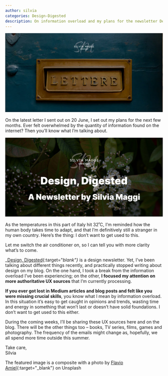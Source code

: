 ```yaml
---
author: silvia
categories: Design-Digested
description: On information overload and my plans for the newsletter Design, Digested.
---
```

![Information overload](/assets/images/smd-blog-featured-image_lettera.webp)

On the latest letter I sent out on 20 June, I set out my plans for the next few months. Ever felt overwhelmed by the quantity of information found on the internet? Then you’ll know what I’m talking about.

![Design, Digested, a newsletter by Silvia Maggi](/assets/images/design-digested-newsletter.jpg)

As the temperatures in this part of Italy hit 32˚C, I’m reminded how the human body takes time to adapt, and that I’m definitively still a stranger in my own country. Here’s the thing: I don’t want to get used to this.

Let me switch the air conditioner on, so I can tell you with more clarity what’s to come.

_[Design, Digested](https://silviamaggidesign.com/?cat_ID=678){:target="_blank"}_ is a design newsletter. Yet, I’ve been talking about different things recently, and practically stopped writing about design on my blog. On the one hand, I took a break from the information overload I’ve been experiencing; on the other, **I focused my attention on more authoritative UX sources** that I’m currently processing.

**If you ever got lost in Medium articles and blog posts and felt like you were missing crucial skills**, you know what I mean by information overload. In this situation it’s easy to get caught in opinions and trends, wasting time and energy in something that won’t last or doesn’t have solid foundations. I don’t want to get used to this either.

During the coming weeks, I’ll be sharing these UX sources here and on the blog. There will be the other things too – books, TV series, films, games and photography. The frequency of the emails might change as, hopefully, we all spend more time outside this summer.

Take care,  
Silvia

The featured image is a composite with a photo by [Flavio Amiel](https://unsplash.com/@flavioamiel){:target="_blank"} on Unsplash
